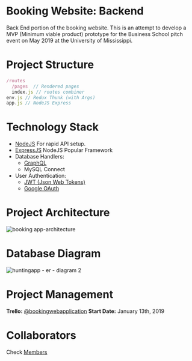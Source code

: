 # Booking Website: Backend

Back End portion of the booking website. This is an attempt to develop a MVP (Minimum viable product) prototype for the Business School pitch event on May 2019 at the University of Mississippi.

# Project Structure

```js
/routes
  /pages  // Rendered pages
  index.js // routes combiner
env.js // Redux Thunk (with Args)
app.js // NodeJS Express
```

# Technology Stack

- [NodeJS](https://nodejs.org) For rapid API setup.
- [ExpressJS](https://expressjs.com) NodeJS Popular Framework
- Database Handlers:
  - [GraphQL](https://graphql.org/)
  - MySQL Connect
- User Authentication:
  - [JWT (Json Web Tokens)](https://jwt.io)
  - [Google OAuth](https://cloud.google.com/nodejs/getting-started/authenticate-users)

# Project Architecture

![booking app-architecture](https://user-images.githubusercontent.com/16644017/53531619-42778280-3ab9-11e9-88b9-b50b4b151840.jpg)

# Database Diagram

![huntingapp - er - diagram 2](https://user-images.githubusercontent.com/16644017/53531379-c2e9b380-3ab8-11e9-9c08-00f5e0306757.jpg)

# Project Management

**Trello:** [@bookingwebapplication](https://trello.com/bookingwebapplication)
**Start Date:** January 13th, 2019

# Collaborators

Check [Members](./CONTRIBUTING.md)

